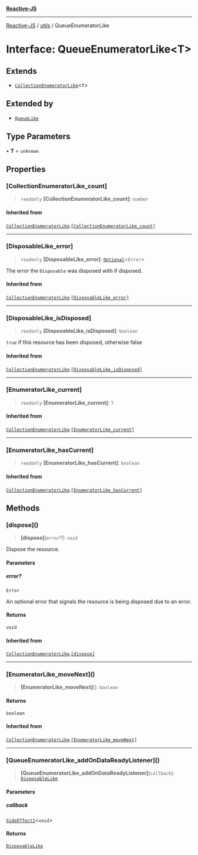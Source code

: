 [**Reactive-JS**](../../README.md)

***

[Reactive-JS](../../README.md) / [utils](../README.md) / QueueEnumeratorLike

# Interface: QueueEnumeratorLike\<T\>

## Extends

- [`CollectionEnumeratorLike`](CollectionEnumeratorLike.md)\<`T`\>

## Extended by

- [`QueueLike`](QueueLike.md)

## Type Parameters

• **T** = `unknown`

## Properties

### \[CollectionEnumeratorLike\_count\]

> `readonly` **\[CollectionEnumeratorLike\_count\]**: `number`

#### Inherited from

[`CollectionEnumeratorLike`](CollectionEnumeratorLike.md).[`[CollectionEnumeratorLike_count]`](CollectionEnumeratorLike.md#collectionenumeratorlike_count)

***

### \[DisposableLike\_error\]

> `readonly` **\[DisposableLike\_error\]**: [`Optional`](../../functions/type-aliases/Optional.md)\<`Error`\>

The error the `Disposable` was disposed with if disposed.

#### Inherited from

[`CollectionEnumeratorLike`](CollectionEnumeratorLike.md).[`[DisposableLike_error]`](CollectionEnumeratorLike.md#disposablelike_error)

***

### \[DisposableLike\_isDisposed\]

> `readonly` **\[DisposableLike\_isDisposed\]**: `boolean`

`true` if this resource has been disposed, otherwise false

#### Inherited from

[`CollectionEnumeratorLike`](CollectionEnumeratorLike.md).[`[DisposableLike_isDisposed]`](CollectionEnumeratorLike.md#disposablelike_isdisposed)

***

### \[EnumeratorLike\_current\]

> `readonly` **\[EnumeratorLike\_current\]**: `T`

#### Inherited from

[`CollectionEnumeratorLike`](CollectionEnumeratorLike.md).[`[EnumeratorLike_current]`](CollectionEnumeratorLike.md#enumeratorlike_current)

***

### \[EnumeratorLike\_hasCurrent\]

> `readonly` **\[EnumeratorLike\_hasCurrent\]**: `boolean`

#### Inherited from

[`CollectionEnumeratorLike`](CollectionEnumeratorLike.md).[`[EnumeratorLike_hasCurrent]`](CollectionEnumeratorLike.md#enumeratorlike_hascurrent)

## Methods

### \[dispose\]()

> **\[dispose\]**(`error`?): `void`

Dispose the resource.

#### Parameters

##### error?

`Error`

An optional error that signals the resource is being disposed due to an error.

#### Returns

`void`

#### Inherited from

[`CollectionEnumeratorLike`](CollectionEnumeratorLike.md).[`[dispose]`](CollectionEnumeratorLike.md#dispose)

***

### \[EnumeratorLike\_moveNext\]()

> **\[EnumeratorLike\_moveNext\]**(): `boolean`

#### Returns

`boolean`

#### Inherited from

[`CollectionEnumeratorLike`](CollectionEnumeratorLike.md).[`[EnumeratorLike_moveNext]`](CollectionEnumeratorLike.md#enumeratorlike_movenext)

***

### \[QueueEnumeratorLike\_addOnDataReadyListener\]()

> **\[QueueEnumeratorLike\_addOnDataReadyListener\]**(`callback`): [`DisposableLike`](DisposableLike.md)

#### Parameters

##### callback

[`SideEffect1`](../../functions/type-aliases/SideEffect1.md)\<`void`\>

#### Returns

[`DisposableLike`](DisposableLike.md)
